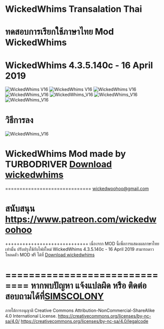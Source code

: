 # WickedWhims Transalation Thai
# ทดสอบการเรียกใช้ภาษาไทย Mod WickedWhims
# WickedWhims 4.3.5.140c - 16 April 2019

![WickedWhims V16](https://i.imgur.com/fwQiV1e.jpg)
![WickedWhims V16](https://i.imgur.com/E0jSnFq.jpg)
![WickedWhims V16](https://i.imgur.com/BYfkhND.jpg)
![WickedWhims_V16](https://i.imgur.com/pR9LVXK.jpg)
![WickedWhims_V16](https://i.imgur.com/J8TeAJt.jpg)
![WickedWhims_V16](https://i.imgur.com/LxRj7ni.jpg)
![WickedWhims_V16](https://i.imgur.com/o3SMTQ2.jpg)


# วิธีการลง
![WickedWhims_V16](https://i.imgur.com/lxLtPAu.jpg)


# WickedWhims Mod made by TURBODRIVER   [Download wickedwhims](http://wickedwhims.tumblr.com/) 
==============================
wickedwoohoo@gmail.com

สนับสนุน https://www.patreon.com/wickedwoohoo
==============================

+++++++++++++++++++++++++++++
เนื่องจาก MOD นี้เพื่อการแสดงผลภาษาไทยเท่านั้น ปรับปรุงใช้กับไฟล์ใหม่
WickedWhims 4.3.5.140c - 16 April 2019
สามารถดาวโหลดตัว MOD ฟรี ได้ที่   [Download wickedwhims](http://wickedwhims.tumblr.com/) 

==============================
หากพบปัญหา แจ้งแปลผิด หรือ ติดต่อสอบถามได้ที่[SIMSCOLONY](https://www.facebook.com/SimsColony/)
==============================
ภายใต้การอนุญาติ 
Creative Commons Attribution-NonCommercial-ShareAlike 4.0 International License.
https://creativecommons.org/licenses/by-nc-sa/4.0/
https://creativecommons.org/licenses/by-nc-sa/4.0/legalcode
